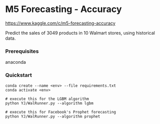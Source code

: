 # M5 Forecasting - Accuracy
https://www.kaggle.com/c/m5-forecasting-accuracy

Predict the sales of 3049 products in 10 Walmart stores, using historical data.


### Prerequisites
anaconda

### Quickstart

```
conda create --name <env> --file requirements.txt
conda activate <env>

# execute this for the LGBM algorithm
python YJ/WalRunner.py --algorithm lgbm

# execute this for Facebook's Prophet forecasting
python YJ/WalRunner.py --algorithm prophet
```